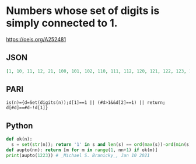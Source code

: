 # Numbers whose set of digits is simply connected to 1\.
https://oeis.org/A252481
## JSON
```JSON
[1, 10, 11, 12, 21, 100, 101, 102, 110, 111, 112, 120, 121, 122, 123, 132, 201, 210, 211, 212, 213, 221, 231, 312, 321, 1000, 1001, 1002, 1010, 1011, 1012, 1020, 1021, 1022, 1023, 1032, 1100, 1101, 1102, 1110, 1111, 1112, 1120, 1121, 1122, 1123, 1132, 1200, 1201, 1202, 1203, 1210, 1211, 1212, 1213, 1220, 1221, 1222, 1223]
```
## PARI
```PARI
is(n)={d=Set(digits(n));d[1]==1 || (#d>1&&d[2]==1) || return; d[#d]==#d-!d[1]}
```
## Python
```Python
def ok(n):
  s = set(str(n)); return '1' in s and len(s) == ord(max(s))-ord(min(s))+1
def aupto(nn): return [m for m in range(1, nn+1) if ok(m)]
print(aupto(1223)) # _Michael S. Branicky_, Jan 10 2021
```
